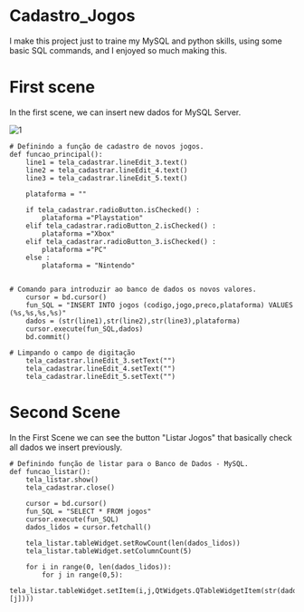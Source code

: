 # Cadastro_Jogos

I make this project just to traine my MySQL and python skills, using some basic SQL commands, and I enjoyed so much making this.


# First scene 

In the first scene, we can insert new dados for MySQL Server.

![1](https://user-images.githubusercontent.com/73801769/98025092-0812cc80-1de8-11eb-8738-9c47499aa388.png)


```
# Definindo a função de cadastro de novos jogos.
def funcao_principal():
    line1 = tela_cadastrar.lineEdit_3.text()
    line2 = tela_cadastrar.lineEdit_4.text()
    line3 = tela_cadastrar.lineEdit_5.text()

    plataforma = ""

    if tela_cadastrar.radioButton.isChecked() :
        plataforma ="Playstation"
    elif tela_cadastrar.radioButton_2.isChecked() :
        plataforma ="Xbox"
    elif tela_cadastrar.radioButton_3.isChecked() :
        plataforma ="PC"
    else :
        plataforma = "Nintendo"


# Comando para introduzir ao banco de dados os novos valores.
    cursor = bd.cursor()
    fun_SQL = "INSERT INTO jogos (codigo,jogo,preco,plataforma) VALUES (%s,%s,%s,%s)"
    dados = (str(line1),str(line2),str(line3),plataforma)
    cursor.execute(fun_SQL,dados)
    bd.commit()

# Limpando o campo de digitação
    tela_cadastrar.lineEdit_3.setText("")
    tela_cadastrar.lineEdit_4.setText("")
    tela_cadastrar.lineEdit_5.setText("")
```

# Second Scene
In the First Scene we can see the button "Listar Jogos" that basically check all dados we insert previously.


```
# Definindo função de listar para o Banco de Dados - MySQL.
def funcao_listar():
    tela_listar.show()
    tela_cadastrar.close()

    cursor = bd.cursor()
    fun_SQL = "SELECT * FROM jogos"
    cursor.execute(fun_SQL)
    dados_lidos = cursor.fetchall()

    tela_listar.tableWidget.setRowCount(len(dados_lidos))
    tela_listar.tableWidget.setColumnCount(5)

    for i in range(0, len(dados_lidos)):
        for j in range(0,5):
            tela_listar.tableWidget.setItem(i,j,QtWidgets.QTableWidgetItem(str(dados_lidos[i][j])))

```
